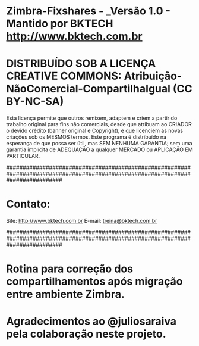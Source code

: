 # Zimbra-Fixshares - _Versão 1.0 - Mantido por BKTECH <http://www.bktech.com.br>

# DISTRIBUÍDO SOB A LICENÇA CREATIVE COMMONS: Atribuição-NãoComercial-CompartilhaIgual (CC BY-NC-SA)

Esta licença permite que outros remixem, adaptem e criem a partir do trabalho original para fins não comerciais, desde que atribuam
ao CRIADOR o devido crédito (banner original e Copyright), e que licenciem as novas criações sob os MESMOS termos. Este programa é 
distribuído na esperança de que possa ser útil, mas SEM NENHUMA GARANTIA; sem uma garantia implícita de ADEQUAÇÃO a qualquer MERCADO ou 
APLICAÇÃO EM PARTICULAR.
 
#################################################################################################################################
 
# Contato:
 
 Site: <http://www.bktech.com.br>
 E-mail: <treina@bktech.com.br>
 
#################################################################################################################################

# Rotina para correção dos compartilhamentos após migração entre ambiente Zimbra. 

# Agradecimentos ao @juliosaraiva pela colaboração neste projeto.
